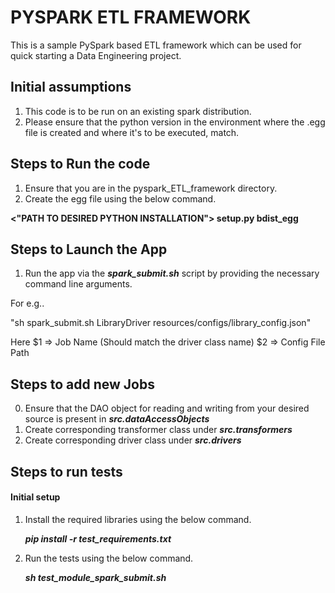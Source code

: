 # PYSPARK ETL FRAMEWORK

This is a sample PySpark based ETL framework which can be used for quick starting a Data Engineering project.

## Initial assumptions

1. This code is to be run on an existing spark distribution.
2. Please ensure that the python version in the environment where the .egg file is created and where it's to be executed, 
match.


## Steps to Run the code

1. Ensure that you are in the pyspark_ETL_framework directory.
2. Create the egg file using the below command.

**<"PATH TO DESIRED PYTHON INSTALLATION"> setup.py bdist_egg**


## Steps to Launch the App

1. Run the app via the **_spark_submit.sh_** script by providing the necessary command line arguments.

For e.g..

"sh spark_submit.sh LibraryDriver resources/configs/library_config.json"

Here
$1 => Job Name (Should match the driver class name)
$2 => Config File Path


## Steps to add new Jobs

0. Ensure that the DAO object for reading and writing from your desired source is present in _**src.dataAccessObjects**_
1. Create corresponding transformer class under **_src.transformers_**
2. Create corresponding driver class under **_src.drivers_**

## Steps to run tests

#### Initial setup

1. Install the required libraries using the below command.

   **_pip install -r test_requirements.txt_**

2. Run the tests using the below command.

   **_sh test_module_spark_submit.sh_** 